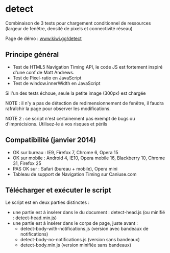 detect
======

Combinaison de 3 tests pour chargement conditionnel de ressources (largeur de fenêtre, densité de pixels et connectivité réseau)

Page de démo  : www.kiwi.gg/detect

Principe général
----------------

* Test de HTML5 Navigation Timing API, le code JS est fortement inspiré d'une conf de Matt Andrews.
* Test de Pixel-ratio en JavaScript
* Test de window.innerWidth en JavaScript

Si l'un des tests échoue, seule la petite image (300px) est chargée

NOTE : il n'y a pas de détection de redimensionnement de fenêtre, il faudra rafraîchir la page pour observer les modifications.

NOTE 2 : ce script n'est certainement pas exempt de bugs ou d'imprécisions. Utilisez-le à vos risques et périls

Compatibilité (janvier 2014)
----------------------------

* OK sur bureau : IE9, Firefox 7, Chrome 6, Opera 15
* OK sur mobile : Android 4, IE10, Opera mobile 16, Blackberry 10, Chrome 31, Firefox 25
* PAS OK sur : Safari (bureau + mobile), Opera mini
* Tableau de support de Navigation Timing sur Caniuse.com

Télécharger et exécuter le script
---------------------------------

Le script est en deux parties distinctes :

* une partie est à insérer dans le <head> du document : detect-head.js (ou minifié : detect-head.min.js)
* une partie est à insérer dans le corps de page, juste avant </body> :
    * detect-body-with-notifications.js (version avec bandeaux de notifications)
    * detect-body-no-notifications.js (version sans bandeaux)
    * detect-body.min.js (version minifiée sans bandeaux)

